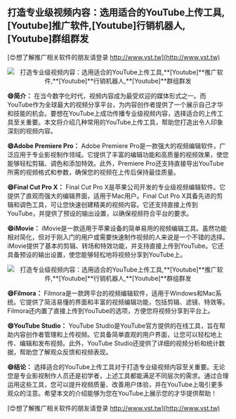 ## **打造专业级视频内容：选用适合的YouTube上传工具,**[Youtube]**推广软件,**[Youtube]**行销机器人,**[Youtube]**群组群发**

[😍想了解推广相关软件的朋友请登录 http://www.vst.tw](http://www.vst.tw)

 <center><img src="https://vst.tw/MP4/tuiguang/png/5.png" alt="打造专业级视频内容：选用适合的YouTube上传工具,**[Youtube]**推广软件,**[Youtube]**行销机器人,**[Youtube]**群组群发"></center>

**😄简介：**
在当今数字化时代，视频内容成为最受欢迎的媒体形式之一。而YouTube作为全球最大的视频分享平台，为内容创作者提供了一个展示自己才华和技能的机会。要想在YouTube上成功传播专业级视频内容，选择适合的上传工具至关重要。本文将介绍几种常用的YouTube上传工具，帮助您打造出令人印象深刻的视频内容。

**😄Adobe Premiere Pro：**
Adobe Premiere Pro是一款强大的视频编辑软件，广泛应用于专业影视制作领域。它提供了丰富的编辑功能和高质量的视频效果，使您能够轻松剪辑、调色和添加特效。此外，Premiere Pro还支持直接导出YouTube所需的视频格式和参数，确保您的视频在上传后保持最佳质量。

**😄Final Cut Pro X：**
Final Cut Pro X是苹果公司开发的专业级视频编辑软件。它提供了直观而强大的编辑界面，适用于Mac用户。Final Cut Pro X具备先进的剪辑和调色工具，可让您快速创建精美的视频内容。它还支持直接上传到YouTube，并提供了预设的输出设置，以确保视频符合平台的要求。

**😄iMovie：**
iMovie是一款适用于苹果设备的简单易用的视频编辑工具。虽然功能相对简化，但对于刚入门的用户或需要快速制作视频的人来说是一个不错的选择。iMovie提供了基本的剪辑、转场和特效功能，并支持直接上传到YouTube。它还具备预设的输出设置，使您能够轻松地将视频分享到YouTube上。

 <center><img src="https://vst.tw/MP4/tuiguang/png/3.png" alt="打造专业级视频内容：选用适合的YouTube上传工具,**[Youtube]**推广软件,**[Youtube]**行销机器人,**[Youtube]**群组群发"></center>

**😄Filmora：**
Filmora是一款跨平台的视频编辑软件，适用于Windows和Mac系统。它提供了简洁易懂的界面和丰富的视频编辑功能，包括剪辑、滤镜、特效等。Filmora还内置了直接上传到YouTube的选项，方便您将视频分享到平台上。

**😄YouTube Studio：**
YouTube Studio是YouTube官方提供的在线工具，旨在帮助内容创作者管理和上传视频。它具备简单直观的用户界面，让您可以轻松地上传、编辑和发布视频。此外，YouTube Studio还提供了详细的视频分析和统计数据，帮助您了解观众反馈和视频表现。

**😄结论：**
选择适合的YouTube上传工具对于打造专业级视频内容至关重要。无论您是专业影视制作人员还是初学者，上述工具都能满足不同层次的需求。通过合理运用这些工具，您可以提升视频质量、改善用户体验，并在YouTube上吸引更多观众的注意。希望本文的介绍能够为您在YouTube上展示您的才华提供帮助！

[😍想了解推广相关软件的朋友请登录 http://www.vst.tw](http://www.vst.tw)



